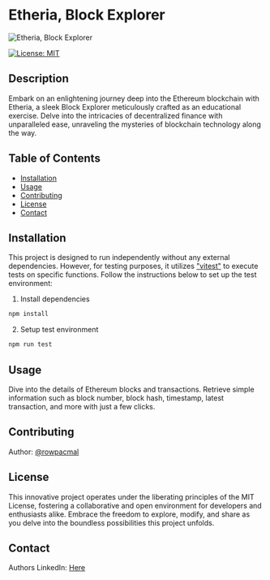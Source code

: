 # Etheria, Block Explorer

![Etheria, Block Explorer](https://i.imgur.com/M2agggZ.png)

[![License: MIT](https://img.shields.io/badge/License-MIT-yellow.svg)](https://opensource.org/licenses/MIT)

## Description

Embark on an enlightening journey deep into the Ethereum blockchain with Etheria, a sleek Block Explorer meticulously crafted as an educational exercise. Delve into the intricacies of decentralized finance with unparalleled ease, unraveling the mysteries of blockchain technology along the way.

## Table of Contents

- [Installation](#installation)
- [Usage](#usage)
- [Contributing](#contributing)
- [License](#license)
- [Contact](#contact)

## Installation

This project is designed to run independently without any external dependencies. However, for testing purposes, it utilizes ["vitest"](https://vitest.dev/) to execute tests on specific functions. Follow the instructions below to set up the test environment:

1. Install dependencies

```bash
npm install
```

2. Setup test environment

```bash
npm run test
```

## Usage

Dive into the details of Ethereum blocks and transactions. Retrieve simple information such as block number, block hash, timestamp, latest transaction, and more with just a few clicks.

## Contributing

Author: [@rowpacmal](https://github.com/rowpacmal)

## License

This innovative project operates under the liberating principles of the MIT License, fostering a collaborative and open environment for developers and enthusiasts alike. Embrace the freedom to explore, modify, and share as you delve into the boundless possibilities this project unfolds.

## Contact

Authors LinkedIn: [Here](https://www.linkedin.com/in/rowel-malmstr%C3%B6m-08512a28a/)
